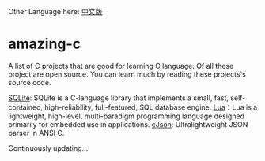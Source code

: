 Other Language here: [中文版](https://github.com/jacksonwu0/amazing-c/edit/main/README-zh.md)

# amazing-c

A list of C projects that are good for learning C language.
Of all these project are open source.
You can learn much by reading these projects's source code.

[SQLite](https://www.sqlite.org/index.html): SQLite is a C-language library that implements a small, fast, self-contained, high-reliability, full-featured, SQL database engine. 
[Lua](https://www.lua.org/download.html)：Lua is a lightweight, high-level, multi-paradigm programming language designed primarily for embedded use in applications.
[cJson](https://github.com/DaveGamble/cJSON): Ultralightweight JSON parser in ANSI C.

Continuously updating...
